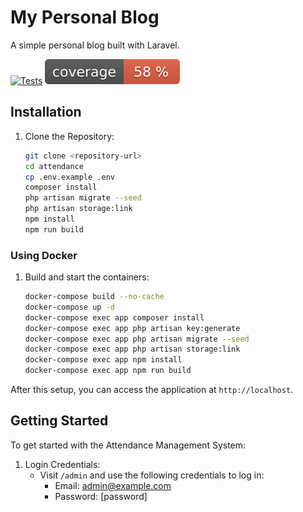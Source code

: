 # My Personal Blog
A simple personal blog built with Laravel.

[![Tests](./.github/workflows/run-tests.yml/badge.svg)](./.github/workflows/run-tests.yml)
![Code Coverage Badge](./.github/coverage.svg)

## Installation

1. Clone the Repository:
   ```bash
   git clone <repository-url>
   cd attendance
   cp .env.example .env
   composer install
   php artisan migrate --seed
   php artisan storage:link
   npm install
   npm run build
   ```
### Using Docker

1. Build and start the containers:
   ```bash
   docker-compose build --no-cache
   docker-compose up -d
   docker-compose exec app composer install
   docker-compose exec app php artisan key:generate
   docker-compose exec app php artisan migrate --seed
   docker-compose exec app php artisan storage:link
   docker-compose exec app npm install
   docker-compose exec app npm run build
   ```

After this setup, you can access the application at `http://localhost`.

## Getting Started

To get started with the Attendance Management System:

1. Login Credentials:
   - Visit `/admin` and use the following credentials to log in:
     - Email: admin@example.com
     - Password: [password]

